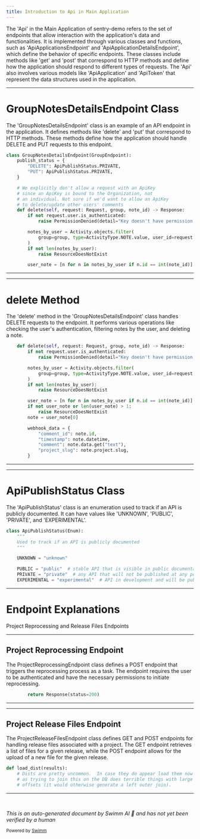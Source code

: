 ```yaml
---
title: Introduction to Api in Main Application
---
```

The 'Api' in the Main Application of sentry-demo refers to the set of endpoints that allow interaction with the application's data and functionalities. It is implemented through various classes and functions, such as 'ApiApplicationsEndpoint' and 'ApiApplicationDetailsEndpoint', which define the behavior of specific endpoints. These classes include methods like 'get' and 'post' that correspond to HTTP methods and define how the application should respond to different types of requests. The 'Api' also involves various models like 'ApiApplication' and 'ApiToken' that represent the data structures used in the application.

<SwmSnippet path="/src/sentry/api/endpoints/group_notes_details.py" line="20">

---

# GroupNotesDetailsEndpoint Class

The 'GroupNotesDetailsEndpoint' class is an example of an API endpoint in the application. It defines methods like 'delete' and 'put' that correspond to HTTP methods. These methods define how the application should handle DELETE and PUT requests to this endpoint.

```python
class GroupNotesDetailsEndpoint(GroupEndpoint):
    publish_status = {
        "DELETE": ApiPublishStatus.PRIVATE,
        "PUT": ApiPublishStatus.PRIVATE,
    }

    # We explicitly don't allow a request with an ApiKey
    # since an ApiKey is bound to the Organization, not
    # an individual. Not sure if we'd want to allow an ApiKey
    # to delete/update other users' comments
    def delete(self, request: Request, group, note_id) -> Response:
        if not request.user.is_authenticated:
            raise PermissionDenied(detail="Key doesn't have permission to delete Note")

        notes_by_user = Activity.objects.filter(
            group=group, type=ActivityType.NOTE.value, user_id=request.user.id
        )
        if not len(notes_by_user):
            raise ResourceDoesNotExist

        user_note = [n for n in notes_by_user if n.id == int(note_id)]
```

---

</SwmSnippet>

<SwmSnippet path="/src/sentry/api/endpoints/group_notes_details.py" line="30">

---

# delete Method

The 'delete' method in the 'GroupNotesDetailsEndpoint' class handles DELETE requests to the endpoint. It performs various operations like checking the user's authentication, filtering notes by the user, and deleting a note.

```python
    def delete(self, request: Request, group, note_id) -> Response:
        if not request.user.is_authenticated:
            raise PermissionDenied(detail="Key doesn't have permission to delete Note")

        notes_by_user = Activity.objects.filter(
            group=group, type=ActivityType.NOTE.value, user_id=request.user.id
        )
        if not len(notes_by_user):
            raise ResourceDoesNotExist

        user_note = [n for n in notes_by_user if n.id == int(note_id)]
        if not user_note or len(user_note) > 1:
            raise ResourceDoesNotExist
        note = user_note[0]

        webhook_data = {
            "comment_id": note.id,
            "timestamp": note.datetime,
            "comment": note.data.get("text"),
            "project_slug": note.project.slug,
        }
```

---

</SwmSnippet>

<SwmSnippet path="/src/sentry/api/api_publish_status.py" line="4">

---

# ApiPublishStatus Class

The 'ApiPublishStatus' class is an enumeration used to track if an API is publicly documented. It can have values like 'UNKNOWN', 'PUBLIC', 'PRIVATE', and 'EXPERIMENTAL'.

```python
class ApiPublishStatus(Enum):
    """
    Used to track if an API is publicly documented
    """

    UNKNOWN = "unknown"

    PUBLIC = "public"  # stable API that is visible in public documentation
    PRIVATE = "private"  # any API that will not be published at any point
    EXPERIMENTAL = "experimental"  # API in development and will be published at some point
```

---

</SwmSnippet>

# Endpoint Explanations

Project Reprocessing and Release Files Endpoints

<SwmSnippet path="/src/sentry/api/endpoints/project_reprocessing.py" line="22">

---

## Project Reprocessing Endpoint

The ProjectReprocessingEndpoint class defines a POST endpoint that triggers the reprocessing process as a task. The endpoint requires the user to be authenticated and have the necessary permissions to initiate reprocessing.

```python
        return Response(status=200)

```

---

</SwmSnippet>

<SwmSnippet path="/src/sentry/api/endpoints/project_release_files.py" line="32">

---

## Project Release Files Endpoint

The ProjectReleaseFilesEndpoint class defines GET and POST endpoints for handling release files associated with a project. The GET endpoint retrieves a list of files for a given release, while the POST endpoint allows for the upload of a new file for the given release.

```python
def load_dist(results):
    # Dists are pretty uncommon.  In case they do appear load them now
    # as trying to join this on the DB does terrible things with large
    # offsets (it would otherwise generate a left outer join).
```

---

</SwmSnippet>

&nbsp;

*This is an auto-generated document by Swimm AI 🌊 and has not yet been verified by a human*

<SwmMeta version="3.0.0" repo-id="Z2l0aHViJTNBJTNBc2VudHJ5LWRlbW8lM0ElM0FTd2ltbS1EZW1v" repo-name="sentry-demo" doc-type="overview"><sup>Powered by [Swimm](/)</sup></SwmMeta>
